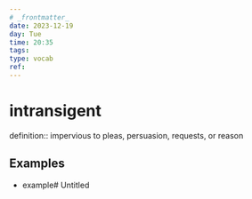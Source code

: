 ```yaml
---
# _frontmatter_
date: 2023-12-19
day: Tue
time: 20:35
tags:
type: vocab
ref: 
---
```

# intransigent

definition:: impervious to pleas, persuasion, requests, or reason
## Examples
- example# Untitled

